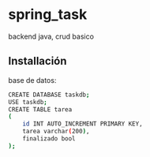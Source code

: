 # spring_task
backend java, crud basico

## Installación
base de datos:
```sh
CREATE DATABASE taskdb;
USE taskdb;
CREATE TABLE tarea
(
	id INT AUTO_INCREMENT PRIMARY KEY,
    tarea varchar(200),
    finalizado bool
);
